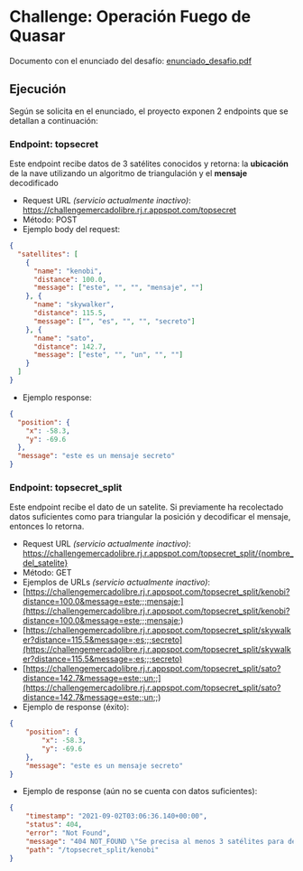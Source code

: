 # Challenge: Operación Fuego de Quasar
Documento con el enunciado del desafío: [enunciado_desafio.pdf](https://github.com/fb91/triangulacion-ejercicio/tree/master/doc/enunciado_desafio.pdf)

## Ejecución
Según se solicita en el enunciado, el proyecto exponen 2 endpoints que se detallan a continuación:

### Endpoint: topsecret
Este endpoint recibe datos de 3 satélites conocidos y retorna: la **ubicación** de la nave utilizando un algoritmo de triangulación y el **mensaje** decodificado
* Request URL *(servicio actualmente inactivo)*: https://challengemercadolibre.rj.r.appspot.com/topsecret
* Método: POST
* Ejemplo body del request:
```json
{
  "satellites": [
    {
      "name": "kenobi",
      "distance": 100.0,
      "message": ["este", "", "", "mensaje", ""]
    }, {
      "name": "skywalker",
      "distance": 115.5,
      "message": ["", "es", "", "", "secreto"]
    }, {
      "name": "sato",
      "distance": 142.7,
      "message": ["este", "", "un", "", ""]
    }
  ]
}
```
* Ejemplo response:
```json
{
  "position": {
    "x": -58.3,
    "y": -69.6
  },
  "message": "este es un mensaje secreto"
}
```

### Endpoint: topsecret_split
Este endpoint recibe el dato de un satelite. Si previamente ha recolectado datos suficientes como para triangular la posición y decodificar el mensaje, entonces lo retorna.
* Request URL *(servicio actualmente inactivo)*: https://challengemercadolibre.rj.r.appspot.com/topsecret_split/{nombre_del_satelite}
* Método: GET
* Ejemplos de URLs *(servicio actualmente inactivo)*:
* [https://challengemercadolibre.rj.r.appspot.com/topsecret_split/kenobi?distance=100.0&message=este;;;mensaje;](https://challengemercadolibre.rj.r.appspot.com/topsecret_split/kenobi?distance=100.0&message=este;;;mensaje;)
* [https://challengemercadolibre.rj.r.appspot.com/topsecret_split/skywalker?distance=115.5&message=;es;;;secreto](https://challengemercadolibre.rj.r.appspot.com/topsecret_split/skywalker?distance=115.5&message=;es;;;secreto)
* [https://challengemercadolibre.rj.r.appspot.com/topsecret_split/sato?distance=142.7&message=este;;un;;](https://challengemercadolibre.rj.r.appspot.com/topsecret_split/sato?distance=142.7&message=este;;un;;)
* Ejemplo de response (éxito):
```json
{
    "position": {
        "x": -58.3,
        "y": -69.6
    },
    "message": "este es un mensaje secreto"
}
```
* Ejemplo de response (aún no se cuenta con datos suficientes):
```json
{
    "timestamp": "2021-09-02T03:06:36.140+00:00",
    "status": 404,
    "error": "Not Found",
    "message": "404 NOT_FOUND \"Se precisa al menos 3 satélites para determinar con precisión la ubicación\"; nested exception is java.lang.Exception: Se precisa al menos 3 satélites para determinar con precisión la ubicación",
    "path": "/topsecret_split/kenobi"
}
```
